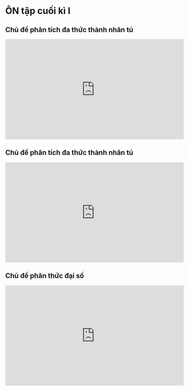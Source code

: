 # ÔN tập cuối kì I

## Chủ đề phân tích đa thức thành nhân tú
<iframe width="560" height="315" src="https://www.youtube.com/embed/V-OanD56DtE?si=YIT4PsUBoRO1PtxS" title="YouTube video player" frameborder="0" allow="accelerometer; autoplay; clipboard-write; encrypted-media; gyroscope; picture-in-picture; web-share" referrerpolicy="strict-origin-when-cross-origin" allowfullscreen></iframe>

## Chủ đề phân tích đa thức thành nhân tú
<iframe width="560" height="315" src="https://www.youtube.com/embed/UpREMeQYL9M?si=L0n4myDozzRwCTQQ" title="YouTube video player" frameborder="0" allow="accelerometer; autoplay; clipboard-write; encrypted-media; gyroscope; picture-in-picture; web-share" referrerpolicy="strict-origin-when-cross-origin" allowfullscreen></iframe>

## Chủ đề phân thức đại số
<iframe width="560" height="315" src="https://www.youtube.com/embed/UpREMeQYL9M?si=hU4ohxcRzMmA8WFa" title="YouTube video player" frameborder="0" allow="accelerometer; autoplay; clipboard-write; encrypted-media; gyroscope; picture-in-picture; web-share" referrerpolicy="strict-origin-when-cross-origin" allowfullscreen></iframe>


